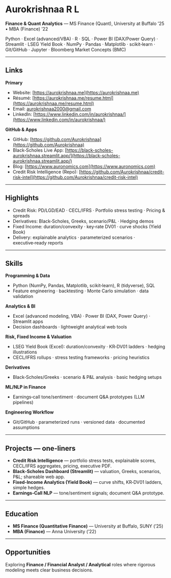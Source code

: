 # Aurokrishnaa R L

**Finance & Quant Analytics** — MS Finance (Quant), University at Buffalo ’25 • MBA (Finance) ’22

Python · Excel (advanced/VBA) · R · SQL · Power BI (DAX/Power Query) · Streamlit · LSEG Yield Book · NumPy · Pandas · Matplotlib · scikit‑learn · Git/GitHub · Jupyter · Bloomberg Market Concepts (BMC)

---

## Links

**Primary**

* Website: [https://aurokrishnaa.me](https://aurokrishnaa.me)
* Résumé: [https://aurokrishnaa.me/resume.html](https://aurokrishnaa.me/resume.html)
* Email: [aurokrishnaa2000@gmail.com](mailto:aurokrishnaa2000@gmail.com)
* LinkedIn: [https://www.linkedin.com/in/aurokrishnaa/](https://www.linkedin.com/in/aurokrishnaa/)

**GitHub & Apps**

* GitHub: [https://github.com/Aurokrishnaa](https://github.com/Aurokrishnaa)
* Black‑Scholes Live App: [https://black-scholes-aurokrishnaa.streamlit.app/](https://black-scholes-aurokrishnaa.streamlit.app/)
* Blog: [https://www.auronomics.com](https://www.auronomics.com)
* Credit Risk Intelligence (Repo): [https://github.com/Aurokrishnaa/credit-risk-intel](https://github.com/Aurokrishnaa/credit-risk-intel)

---

## Highlights

* Credit Risk: PD/LGD/EAD · CECL/IFRS · Portfolio stress testing · Pricing & spreads
* Derivatives: Black‑Scholes, Greeks, scenario/P\&L · Hedging demos
* Fixed Income: duration/convexity · key‑rate DV01 · curve shocks (Yield Book)
* Delivery: explainable analytics · parameterized scenarios · executive‑ready reports

---

## Skills

**Programming & Data**

* Python (NumPy, Pandas, Matplotlib, scikit‑learn), R (tidyverse), SQL
* Feature engineering · backtesting · Monte Carlo simulation · data validation

**Analytics & BI**

* Excel (advanced modeling, VBA) · Power BI (DAX, Power Query) · Streamlit apps
* Decision dashboards · lightweight analytical web tools

**Risk, Fixed Income & Valuation**

* LSEG Yield Book (Excel): duration/convexity · KR‑DV01 ladders · hedging illustrations
* CECL/IFRS rollups · stress testing frameworks · pricing heuristics

**Derivatives**

* Black‑Scholes/Greeks · scenario & P\&L analysis · basic hedging setups

**ML/NLP in Finance**

* Earnings‑call tone/sentiment · document Q\&A prototypes (LLM pipelines)

**Engineering Workflow**

* Git/GitHub · parameterized runs · versioned data · documented assumptions

---

## Projects — one‑liners

* **Credit Risk Intelligence** — portfolio stress tests, explainable scores, CECL/IFRS aggregates, pricing, executive PDF.
* **Black‑Scholes Dashboard (Streamlit)** — valuation, Greeks, scenarios, P\&L; shareable web app.
* **Fixed‑Income Analytics (Yield Book)** — curve shifts, KR‑DV01 ladders, simple hedges.
* **Earnings‑Call NLP** — tone/sentiment signals; document Q\&A prototype.

---

## Education

* **MS Finance (Quantitative Finance)** — University at Buffalo, SUNY (’25)
* **MBA (Finance)** — Anna University (’22)

---

## Opportunities

Exploring **Finance / Financial Analyst / Analytical** roles where rigorous modeling meets clear business decisions.
